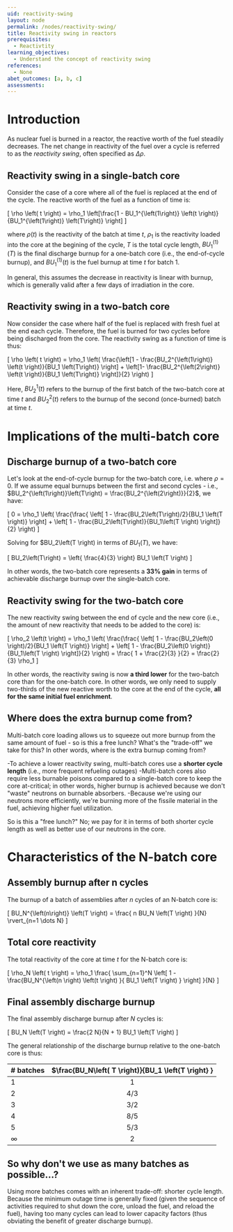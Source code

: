 ```yaml
---
uid: reactivity-swing
layout: node
permalink: /nodes/reactivity-swing/
title: Reactivity swing in reactors
prerequisites:
  - Reactivtity
learning_objectives:
  - Understand the concept of reactivity swing
references:
  - None
abet_outcomes: [a, b, c]
assessments: 
---
```


# Introduction

As nuclear fuel is burned in a reactor, the reactive worth of the fuel steadily decreases. The net change in reactivity of the fuel over a cycle is referred to as the *reactivity swing*, often specified as $\Delta \rho$.

## Reactivity swing in a single-batch core

Consider the case of a core where all of the fuel is replaced at the end of the cycle. The reactive worth of the fuel as a function of time is:

\[ \rho \left( t \right) = \rho_1 \left\[\frac{1 - BU_1^{\left(1\right)} \left(t \right)}{BU_1^{\left(1\right)} \left(T\right)} \right] \] 

where $\rho \left(t\right)$ is the reactivity of the batch at time *t*, $\rho_1$ is the reactivity loaded into the core at the begining of the cycle, *T* is the total cycle length, $BU_1^{\left(1\right)} \left(T\right)$ is the final discharge burnup for a one-batch core (i.e., the end-of-cycle burnup), and $BU_1^{\left(1\right)} \left(t \right)$ is the fuel burnup at time *t* for batch 1. 

In general, this assumes the decrease in reactivity is linear with burnup, which is generally valid after a few days of irradiation in the core.

## Reactivity swing in a two-batch core

Now consider the case where half of the fuel is replaced with fresh fuel at the end each cycle. Therefore, the fuel is burned for two cycles before being discharged from the core. The reactivity swing as a function of time is thus:

\[ \rho \left( t \right) = \rho_1 \left( \frac{\left\[1 - \frac{BU_2^{\left(1\right)} \left(t \right)}{BU_1 \left(T\right)} \right] + \left\[1- \frac{BU_2^{\left(2\right)} \left(t \right)}{BU_1 \left(T\right)} \right]}{2} \right) \] 

Here, $BU_2^{1}\left(t\right)$ refers to the burnup of the first batch of the two-batch core at time *t* and $BU_2^{2}\left(t\right)$ refers to the burnup of the second (once-burned) batch at time *t*. 

# Implications of the multi-batch core

## Discharge burnup of a two-batch core

Let's look at the end-of-cycle burnup for the two-batch core, i.e. where $\rho = 0$. If we assume equal burnups between the first and second cycles - i.e., $BU_2^{\left(1\right)}\left(T\right) = \frac{BU_2^{\left(2\right)}}{2}$, we have:

\[ 0 = \rho_1 \left( \frac{\frac{ \left\[ 1 - \frac{BU_2\left(T\right)/2}{BU_1 \left(T \right)} \right\] + \left\[ 1 - \frac{BU_2\left(T\right)}{BU_1\left(T \right) \right\]}{2} \right) \]

Solving for $BU_2\left(T \right) in terms of $BU_1\left(T\right)$, we have:

\[ BU_2\left(T\right) = \left{ \frac{4}{3} \right} BU_1 \left(T \right) \]

In other words, the two-batch core represents a **33% gain** in terms of achievable discharge burnup over the single-batch core.

## Reactivity swing for the two-batch core

The new reactivity swing between the end of cycle and the new core (i.e., the amount of new reactivity that needs to be added to the core) is:

\[ \rho_2 \left(t \right) = \rho_1 \left( \frac{\frac{ \left\[ 1 - \frac{BU_2\left(0 \right)/2}{BU_1 \left(T \right)} \right\] + \left\[ 1 - \frac{BU_2\left(0 \right)}{BU_1\left(T \right) \right\]}{2} \right) = \frac{ 1 + \frac{2}{3} }{2} = \frac{2}{3} \rho_1 \]

In other words, the reactivity swing is now **a third lower** for the two-batch core than for the one-batch core. In other words, we only need to supply two-thirds of the new reactive worth to the core at the end of the cycle, **all for the same initial fuel enrichment**.

## Where does the extra burnup come from?

Multi-batch core loading allows us to squeeze out more burnup from the same amount of fuel - so is this a free lunch? What's the "trade-off" we take for this? In other words, where is the extra burnup coming from?

-To achieve a lower reactivity swing, multi-batch cores use a **shorter cycle length** (i.e., more frequent refueling outages)
-Multi-batch cores also require less burnable poisons compared to a single-batch core to keep the core at-critical; in other words, higher burnup is achieved because we don't "waste" neutrons on burnable absorbers.
-Because we're using our neutrons more efficiently, we're burning more of the fissile material in the fuel, achieving higher fuel utilization.

So is this a "free lunch?" No; we pay for it in terms of both shorter cycle length as well as better use of our neutrons in the core.

# Characteristics of the N-batch core

## Assembly burnup after n cycles

The burnup of a batch of assemblies after *n* cycles of an N-batch core is:

\[ BU_N^{\left(n\right)} \left(T \right) = \frac{ n BU_N \left(T \right) }{N} \rvert_{n=1 \dots N} \]

## Total core reactivity

The total reactivity of the core at time *t* for the N-batch core is:

\[ \rho_N \left( t \right) = \rho_1 \frac{ \sum_{n=1}^N \left[ 1 - \frac{BU_N^{\left(n \right) \left(t \right) }{ BU_1 \left(T \right) } \right] }{N} \]

## Final assembly discharge burnup

The final assembly discharge burnup after *N* cycles is:

\[ BU_N \left(T \right) = \frac{2 N}{N + 1} BU_1 \left(T \right) \]

The general relationship of the discharge burnup relative to the one-batch core is thus:

| # batches | $\frac{BU_N\left( T \right)}{BU_1 \left{T \right} } |
------------|:---------------------------------------------------:|
1 | 1
2 | 4/3 |
3 | 3/2 |
4 | 8/5 |
5 | 5/3 |
$\infty$ | 2 |

## So why don't we use as many batches as possible...?

Using more batches comes with an inherent trade-off: shorter cycle length. Because the minimum outage time is generally fixed (given the sequence of activities required to shut down the core, unload the fuel, and reload the fuel), having too many cycles can lead to lower capacity factors (thus obviating the benefit of greater discharge burnup).
